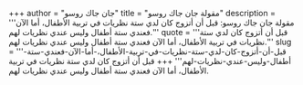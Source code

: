 +++
author = "جان جاك روسو"
title = "مقولة جان جاك روسو"
description = '''مقولة جان جاك روسو: قبل أن أتزوج كان لدي ستة نظريات في تربية الأطفال، أما الآن فعندي ستة أطفال وليس عندي نظريات لهم.'''
quote = '''قبل أن أتزوج كان لدي ستة نظريات في تربية الأطفال، أما الآن فعندي ستة أطفال وليس عندي نظريات لهم.'''
slug = '''قبل-أن-أتزوج-كان-لدي-ستة-نظريات-في-تربية-الأطفال،-أما-الآن-فعندي-ستة-أطفال-وليس-عندي-نظريات-لهم'''
+++
قبل أن أتزوج كان لدي ستة نظريات في تربية الأطفال، أما الآن فعندي ستة أطفال وليس عندي نظريات لهم.
